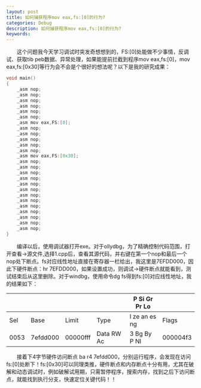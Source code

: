 ```yaml
---
layout: post
title: 如何捕获程序mov eax,fs:[0]的行为?
categories: Debug
description: 如何捕获程序mov eax,fs:[0]的行为?
keywords: 
---
```


&emsp;&emsp;这个问题我今天学习调试时突发奇想想到的，FS:[0]处能做不少事情，反调试、获取tib peb数据、异常处理，如果能提前拦截到程序mov eax,fs:[0]，mov eax,fs:[0x30]等行为会不会是个很好的想法呢？以下是我的研究成果：

```C++
void main()
{
    _asm nop;
    _asm nop;
    _asm nop;
    _asm nop;
    _asm nop;
    _asm nop;
    _asm mov eax,FS:[0];
    _asm nop;
    _asm nop;
    _asm nop;
    _asm nop;
    _asm nop;
    _asm mov eax,FS:[0x30];
    _asm nop;
    _asm nop;
    _asm nop;
    _asm nop;
    _asm nop;
    _asm nop;
    _asm nop;
    _asm nop;
    _asm nop;
    _asm nop;
    _asm nop;
    _asm nop;
    _asm nop;
}
```

&emsp;&emsp;编译以后，使用调试器打开exe。对于ollydbg，为了精确控制代码范围，打开查看->源文件,选择1.cpp后，查看其源代码，并右键在第一个nop和最后一个nop处下断点。fs对应线性地址直接在寄存器一栏给出，我这里是7EFDD000，因此下硬件断点：hr 7EFDD000，如果设置成功，则调试->硬件断点就能看到，测试结束后从这里删除。对于windbg，使用命令dg fs得到fs:[0]对应线性地址，我的结果如下：

|    |        |        |          |P Si Gr Pr Lo|        |
|----|--------|--------|----------|-------------|--------|
|Sel |  Base  |  Limit |   Type   |l ze an es ng|Flags   |
|0053|7efdd000|00000fff|Data RW Ac|3 Bg By P  Nl|000004f3|  

&emsp;&emsp;接着下4字节硬件访问断点 ba r4 7efdd000，分别运行程序，会发现在访问fs:[0]处断下！fs:[0x30]可以同理类推，硬件断点和内存断点十分有用，尤其在破解和动态调试时，例如破解试用期，只需暂停程序，搜索内存，找到之后下访问断点，就能找到执行分支，快速定位关键代码！！

